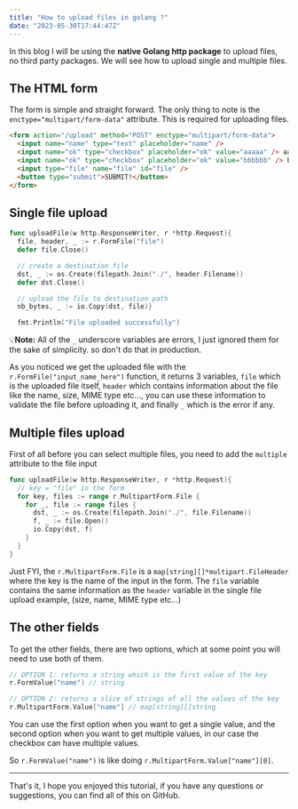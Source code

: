 ```yaml
---
title: "How to upload files in golang ?"
date: "2023-05-30T17:44:47Z"
---
```


In this blog I will be using the **native Golang http package** to upload files, no third party packages. We will see how to upload single and multiple files.

## The HTML form

The form is simple and straight forward. The only thing to note is the `enctype="multipart/form-data"` attribute. This is required for uploading files.

```html
<form action="/upload" method="POST" enctype="multipart/form-data">
  <input name="name" type="text" placeholder="name" />
  <input name="ok" type="checkbox" placeholder="ok" value="aaaaa" /> aaaaa
  <input name="ok" type="checkbox" placeholder="ok" value="bbbbbb" /> bbbbbb
  <input type="file" name="file" id="file" />
  <button type="submit">SUBMIT!</button>
</form>
```

## Single file upload

```go
func uploadFile(w http.ResponseWriter, r *http.Request){
  file, header, _ := r.FormFile("file")
  defer file.Close()

  // create a destination file
  dst, _ := os.Create(filepath.Join("./", header.Filename))
  defer dst.Close()

  // upload the file to destination path
  nb_bytes, _ := io.Copy(dst, file)}

  fmt.Println("File uploaded successfully")
```

💡**Note:** All of the `_` underscore variables are errors, I just ignored them for the sake of simplicity. so don't do that in production.

As you noticed we get the uploaded file with the `r.FormFile("input_name_here")` function, it returns 3 variables, `file` which is the uploaded file itself, `header` which contains information about the file like the name, size, MIME type etc..., you can use these information to validate the file before uploading it, and finally `_` which is the error if any.

## Multiple files upload

First of all before you can select multiple files, you need to add the `multiple` attribute to the file input

```go
func uploadFile(w http.ResponseWriter, r *http.Request){
  // key = "file" in the form
  for key, files := range r.MultipartForm.File {
    for _, file := range files {
      dst, _ := os.Create(filepath.Join("./", file.Filename))
      f, _ := file.Open()
      io.Copy(dst, f)
    }
  }
}
```

Just FYI, the `r.MultipartForm.File` is a `map[string][]*multipart.FileHeader` where the key is the name of the input in the form. The `file` variable contains the same information as the `header` variable in the single file upload example, (size, name, MIME type etc...)

## The other fields

To get the other fields, there are two options, which at some point you will need to use both of them.

```go
// OPTION 1: returns a string which is the first value of the key
r.FormValue("name") // string

// OPTION 2: returns a slice of strings of all the values of the key
r.MultipartForm.Value["name"] // map[string][]string
```

You can use the first option when you want to get a single value, and the second option when you want to get multiple values, in our case the checkbox can have multiple values.

So `r.FormValue("name")` is like doing `r.MultipartForm.Value["name"][0]`.

---
That's it, I hope you enjoyed this tutorial, if you have any questions or suggestions, you can find all of this on GitHub.
